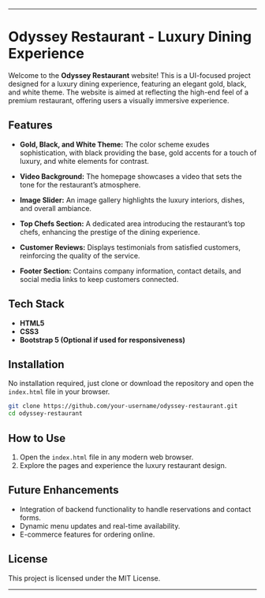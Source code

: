 
---

# Odyssey Restaurant - Luxury Dining Experience

Welcome to the **Odyssey Restaurant** website! This is a UI-focused project designed for a luxury dining experience, featuring an elegant gold, black, and white theme. The website is aimed at reflecting the high-end feel of a premium restaurant, offering users a visually immersive experience.

## Features

- **Gold, Black, and White Theme:** 
  The color scheme exudes sophistication, with black providing the base, gold accents for a touch of luxury, and white elements for contrast.
  
- **Video Background:**
  The homepage showcases a video that sets the tone for the restaurant’s atmosphere.

- **Image Slider:** 
  An image gallery highlights the luxury interiors, dishes, and overall ambiance.

- **Top Chefs Section:**
  A dedicated area introducing the restaurant’s top chefs, enhancing the prestige of the dining experience.

- **Customer Reviews:**
  Displays testimonials from satisfied customers, reinforcing the quality of the service.

- **Footer Section:**
  Contains company information, contact details, and social media links to keep customers connected.

## Tech Stack

- **HTML5**
- **CSS3**
- **Bootstrap 5 (Optional if used for responsiveness)**

## Installation

No installation required, just clone or download the repository and open the `index.html` file in your browser.

```bash
git clone https://github.com/your-username/odyssey-restaurant.git
cd odyssey-restaurant
```

## How to Use

1. Open the `index.html` file in any modern web browser.
2. Explore the pages and experience the luxury restaurant design.

## Future Enhancements

- Integration of backend functionality to handle reservations and contact forms.
- Dynamic menu updates and real-time availability.
- E-commerce features for ordering online.

## License

This project is licensed under the MIT License.

---

